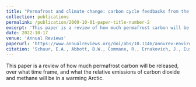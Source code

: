 ```yaml
---
title: "Permafrost and climate change: carbon cycle feedbacks from the warming Arctic"
collection: publications
permalink: /publication/2009-10-01-paper-title-number-2
excerpt: 'This paper is a review of how much permafrost carbon will be released, over what time frame, and what the relative emissions of carbon dioxide and methane will be in a warming Arctic.'
date: 2022-10-17
venue: 'Annual Reviews'
paperurl: 'https://www.annualreviews.org/doi/abs/10.1146/annurev-environ-012220-011847'
citation: 'Schuur, E.A., Abbott, B.W., Commane, R., Ernakovich, J., Euskirchen, E., Hugelius, G., Grosse, G., Jones, M., Koven, C., Leshyk, V. and Lawrence, D., 2022. Permafrost and climate change: carbon cycle feedbacks from the warming Arctic. Annual Review of Environment and Resources, 47, pp.343-371.'
---
```


This paper is a review of how much permafrost carbon will be released, over what time frame, and what the relative emissions of carbon dioxide and methane will be in a warming Arctic.